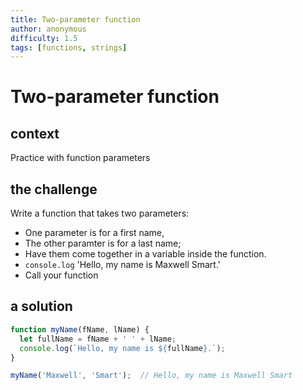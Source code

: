 ```yaml
---
title: Two-parameter function
author: anonymous
difficulty: 1.5
tags: [functions, strings]
---
```


# Two-parameter function

## context

Practice with function parameters

## the challenge

Write a function that takes two parameters:
- One parameter is for a first name,
- The other paramter is for a last name;
- Have them come together in a variable inside the function.
- `console.log` 'Hello, my name is Maxwell Smart.'
- Call your function 


## a solution

```js
function myName(fName, lName) {
  let fullName = fName + ' ' + lName;
  console.log(`Hello, my name is ${fullName}.`);
}

myName('Maxwell', 'Smart');  // Hello, my name is Maxwell Smart
```